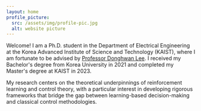 ```yaml
---
layout: home
profile_picture:
  src: /assets/img/profile-pic.jpg
  alt: website picture
---
```


<p>
Welcome! I am a Ph.D. student in the Department of Electrical Engineering at the Korea Advanced Institute of Science and Technology (KAIST), where I am fortunate to be advised by <a href="https://sites.google.com/site/donghwanleehome">Professor Donghwan Lee</a>. I received my Bachelor's degree from Korea University in 2021 and completed my Master's degree at KAIST in 2023.</p>

<p>
 My research centers on the theoretical underpinnings of reinforcement learning and control theory, with a particular interest in developing rigorous frameworks that bridge the gap between learning-based decision-making and classical control methodologies.
</p>
